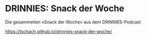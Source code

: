 # DRINNIES: Snack der Woche
Die gesammelten «Snack der Woche» aus dem DRINNIES-Podcast

https://tschach.github.io/drinnies-snack-der-woche/
